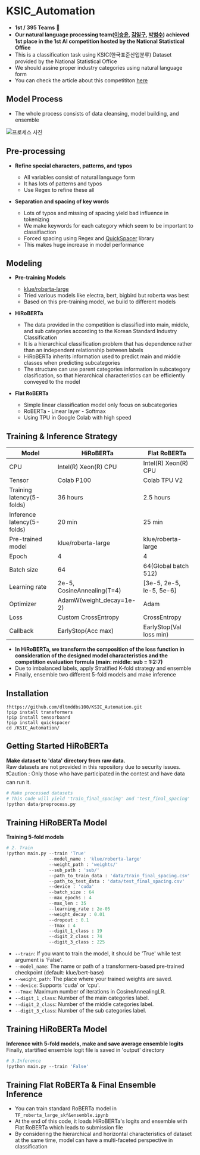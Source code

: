 # KSIC_Automation
-  **1st / 395 Teams** :1st_place_medal:
- **Our natural language processing team([이승윤](https://github.com/dltmddbs100), [김일구](https://github.com/dlfrnaos19), [박범수](https://github.com/Cloud9Bumsu)) achieved 1st place in the 1st AI competition hosted by the National Statistical Office**
- This is a classification task using KSIC(한국표준산업분류) Dataset provided by the National Statistical Office
- We should assine proper industry categories using natural language form
- You can check the article about this competititon [here](https://data.kostat.go.kr/sbchome/contents/cntPage.do?cntntsId=CNTS_000000000000575&curMenuNo=OPT_09_03_00_0)


## Model Process
- The whole process consists of data cleansing, model building, and ensemble

![프로세스 사진](https://user-images.githubusercontent.com/55730591/167529122-06e0e78e-ffea-493b-80c9-2ea6f77c2c2c.jpg)


## Pre-processing

+ **Refine special characters, patterns, and typos**
    + All variables consist of natural language form
    + It has lots of patterns and typos
    + Use Regex to refine these all

+ **Separation and spacing of key words**
    + Lots of typos and missing of spacing yield bad influence in tokenizing
    + We make keywords for each category which seem to be important to classifiaction
    + Forced spacing using Regex and [QuickSpacer](https://github.com/cosmoquester/quickspacer) library
    + This makes huge increase in model performance

## Modeling
+ **Pre-training Models**
    + [klue/roberta-large](https://huggingface.co/klue/roberta-large)
    + Tried various models like electra, bert, bigbird but roberta was best
    + Based on this pre-training model, we build to different models

+ **HiRoBERTa**
    + The data provided in the competition is classified into main, middle, and sub categories according to the Korean Standard Industry Classification
    + It is a hierarchical classification problem that has dependence rather than an independent relationship between labels
    + HiRoBERTa inherits information used to predict main and middle classes when predicting subcategories
    + The structure can use parent categories information in subcategory clasification, so that hierarchical characteristics can be efficiently conveyed to the model

+ **Flat RoBERTa**
    + Simple linear classification model only focus on subcategories
    + RoBERTa - Linear layer - Softmax 
    + Using TPU in Google Colab with high speed


## Training & Inference Strategy

| Model | HiRoBERTa | Flat RoBERTa |
| --- | --- | --- |
| CPU | Intel(R) Xeon(R) CPU | Intel(R) Xeon(R) CPU |
| Tensor | Colab P100 | Colab TPU V2 |
| Training latency(5-folds)               | 36 hours | 2.5 hours |
| Inference latency(5-folds)            | 20 min | 25 min |
| Pre-trained model | klue/roberta-large | klue/roberta-large |
| Epoch | 4 | 4 |
| Batch size | 64 | 64(Global batch 512) |
| Learning rate | 2e-5, CosineAnnealing(T=4) | [3e-5, 2e-5, le-5, 5e-6] |
| Optimizer | AdamW(weight_decay=1e-2) | Adam |
| Loss | Custom CrossEntropy | CrossEntropy |
| Callback | EarlyStop(Acc max) | EarlyStop(Val loss min) |

+ **In HiRoBERTa, we transform the composition of the loss function in consideration of the designed model characteristics and the competition evaluation formula (main: middle: sub = 1:2:7)**
+ Due to imbalanced labels, apply Stratified K-fold strategy and ensemble
+ Finally, ensemble two different 5-fold models and make inference


## Installation
```
!https://github.com/dltmddbs100/KSIC_Automation.git
!pip install transformers
!pip install tensorboard
!pip install quickspacer
cd /KSIC_Automation/
```

## Getting Started HiRoBERTa
**Make dataset to 'data' directory from raw data.** <br/>
Raw datasets are not provided in this repository due to security issues. <br/>
:exclamation:Caution : Only those who have participated in the contest and have data can run it.
```python
# Make processed datasets
# This code will yield 'train_final_spacing' and 'test_final_spacing'
!python data/preprocess.py
```

## Training HiRoBERTa Model
**Training 5-fold models** <br/>
```python
# 2. Train
!python main.py --train 'True'
                --model_name : 'klue/roberta-large'
                --weight_path : 'weights/'
                --sub_path : 'sub/'
                --path_to_train_data : 'data/train_final_spacing.csv'
                --path_to_test_data : 'data/test_final_spacing.csv'
                --device : 'cuda'
                --batch_size : 64
                --max_epochs : 4
                --max_len : 35
                --learning_rate : 2e-05
                --weight_decay : 0.01
                --dropout : 0.1
                --Tmax : 4
                --digit_1_class : 19
                --digit_2_class : 74
                --digit_3_class : 225 
```
+ `--train`: If you want to train the model, it should be 'True' while test argument is 'False'.
+ `--model_name`: The name or path of a transformers-based pre-trained checkpoint (default: klue/bert-base)
+ `--weight_path`: The place where your trained weights are saved.
+ `--device`: Supports 'cuda' or 'cpu'.
+ `--Tmax`: Maximum number of iterations in CosineAnnealingLR. 
+ `--digit_1_class`: Number of the main categories label.
+ `--digit_2_class`: Number of the middle categories label.
+ `--digit_3_class`: Number of the sub categories label.


## Training HiRoBERTa Model
**Inference with 5-fold models, make and save average ensemble logits** <br/>
Finally, startified ensemble logit file is saved in 'output' directory <br/>
```python
# 3.Inference
!python main.py --train 'False'
```

## Training Flat RoBERTa & Final Ensemble Inference
+ You can train standard RoBERTa model in `TF_roberta_large_skf&ensemble.ipynb` <br/>
+ At the end of this code, it loads HiRoBERTa's logits and ensemble with Flat RoBERTa which leads to submission file <br/>
+ By considering the hierarchical and horizontal characteristics of dataset at the same time, model can have a multi-faceted perspective in classification
